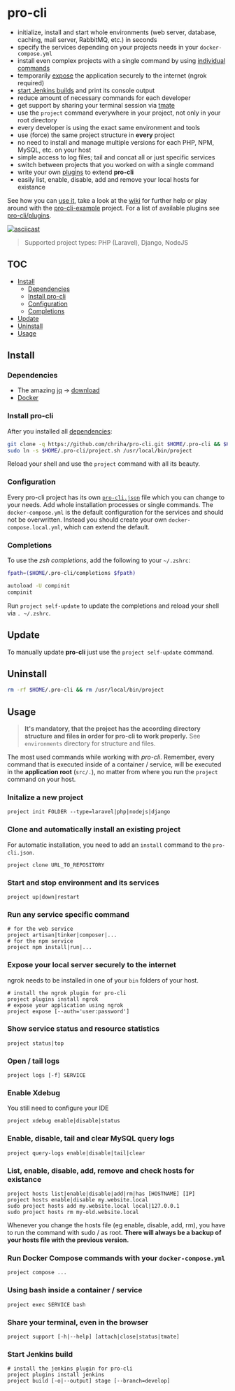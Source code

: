 # pro-cli
- initialize, install and start whole environments (web server, database, caching, mail server, RabbitMQ, etc.) in seconds
- specify the services depending on your projects needs in your `docker-compose.yml`
- install even complex projects with a single command by using [individual commands](https://github.com/chriha/pro-cli/wiki/Using-the-scripts---commands-in-pro-cli.json)
- temporarily [expose](#expose-your-local-server-securely-to-the-internet) the application securely to the internet (ngrok required)
- [start Jenkins builds](https://github.com/chriha/pro-cli/wiki/Jenkins) and print its console output
- reduce amount of necessary commands for each developer
- get support by sharing your terminal session via [tmate](https://tmate.io)
- use the `project` command everywhere in your project, not only in your root directory
- every developer is using the exact same environment and tools
- use (force) the same project structure in **every** project
- no need to install and manage multiple versions for each PHP, NPM, MySQL, etc. on your host
- simple access to log files; tail and concat all or just specific services
- switch between projects that you worked on with a single command
- write your own [plugins](https://github.com/chriha/pro-cli/wiki/Plugins) to extend **pro-cli**
- easily list, enable, disable, add and remove your local hosts for existance 

See how you can [use it](#usage), take a look at the [wiki](https://github.com/chriha/pro-cli/wiki) for further help or play around with the [pro-cli-example](https://github.com/chriha/pro-cli-example) project. For a list of available plugins see [pro-cli/plugins](https://github.com/pro-cli/plugins/blob/master/list.json).

[![asciicast](https://asciinema.org/a/fJZoP83vfpNkT2k05v8K8WmFA.png)](https://asciinema.org/a/fJZoP83vfpNkT2k05v8K8WmFA)

> Supported project types: PHP (Laravel), Django, NodeJS


## TOC
- [Install](#install)
  - [Dependencies](#dependencies)
  - [Install pro-cli](#install-pro-cli)
  - [Configuration](#configuration)
  - [Completions](#completions)
- [Update](#update)
- [Uninstall](#uninstall)
- [Usage](#usage)


## Install
### Dependencies
- The amazing [jq](https://stedolan.github.io/jq/) -> [download](https://stedolan.github.io/jq/download/)
- [Docker](https://docs.docker.com/engine/installation/)


### Install pro-cli
After you installed all [dependencies](#dependencies):
```bash
git clone -q https://github.com/chriha/pro-cli.git $HOME/.pro-cli && $HOME/.pro-cli/setup.sh
sudo ln -s $HOME/.pro-cli/project.sh /usr/local/bin/project
```
Reload your shell and use the `project` command with all its beauty.


### Configuration
Every pro-cli project has its own [`pro-cli.json`](pro-cli.json) file which you can change
to your needs. Add whole installation processes or single commands. The `docker-compose.yml`
is the default configuration for the services and should not be overwritten. Instead you
should create your own `docker-compose.local.yml`, which can extend the default.


### Completions
To use the *zsh completions*, add the following to your `~/.zshrc`:
```bash
fpath=($HOME/.pro-cli/completions $fpath)

autoload -U compinit
compinit
```
Run `project self-update` to update the completions and reload your shell via `. ~/.zshrc`.


## Update
To manually update **pro-cli** just use the `project self-update` command.


## Uninstall
```bash
rm -rf $HOME/.pro-cli && rm /usr/local/bin/project
```


## Usage
> **It's mandatory, that the project has the according directory structure and files in order for pro-cli to work properly.** See `environments` directory for structure and files.

The most used commands while working with *pro-cli*. Remember, every command that is executed inside of a container / service, will be executed in the **application root** (`src/.`), no matter from where you run the `project` command on your host.

### Initalize a new project
```shell
project init FOLDER --type=laravel|php|nodejs|django
```

### Clone and automatically install an existing project
For automatic installation, you need to add an `install` command to the `pro-cli.json`.
```shell
project clone URL_TO_REPOSITORY
```

### Start and stop environment and its services
```shell
project up|down|restart
```

### Run any service specific command
```shell
# for the web service
project artisan|tinker|composer|...
# for the npm service
project npm install|run|...
```

### Expose your local server securely to the internet
ngrok needs to be installed in one of your `bin` folders of your host.
```shell
# install the ngrok plugin for pro-cli
project plugins install ngrok
# expose your application using ngrok
project expose [--auth='user:password']
```

### Show service status and resource statistics
```shell
project status|top
```

### Open / tail logs
```shell
project logs [-f] SERVICE
```

### Enable Xdebug
You still need to configure your IDE
```
project xdebug enable|disable|status
```

### Enable, disable, tail and clear MySQL query logs
```
project query-logs enable|disable|tail|clear
```

### List, enable, disable, add, remove and check hosts for existance
```
project hosts list|enable|disable|add|rm|has [HOSTNAME] [IP]
project hosts enable|disable my.website.local
sudo project hosts add my.website.local local|127.0.0.1
sudo project hosts rm my-old.website.local
```
Whenever you change the hosts file (eg enable, disable, add, rm), you have to run the command with sudo / as root. **There will always be a backup of your hosts file with the previous version.**

### Run Docker Compose commands with your `docker-compose.yml`
```shell
project compose ...
```

### Using bash inside a container / service
```shell
project exec SERVICE bash
```

### Share your terminal, even in the browser
```shell
project support [-h|--help] [attach|close|status|tmate]
```

### Start Jenkins build
```shell
# install the jenkins plugin for pro-cli
project plugins install jenkins
project build [-o|--output] stage [--branch=develop]
```
